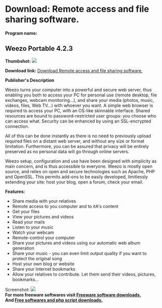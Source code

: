 # Download: Remote access and file sharing software.

**Program name:**

## Weezo Portable 4.2.3

  
**Thumbshot:** ![](http://www.freewarefiles.com/screenshot/weezo1_md.jpg)   
  
**Download link:** [Download Remote access and file sharing software.](http://freesoftwares.boysofts.com/Weezo_program_41271.html)  
  


**Publisher's Description**  
  


Weezo turns your computer into a powerful and secure web server, thus enabling you both to access your PC for personal use (remote desktop, file exchanges, webcam monitoring...), and share your media (photos, music, videos, files, Web TV...) with whoever you want. A simple web browser is required to access your PC, with an OS-like skinnable interface. Shared resources are bound to password-restricted user groups: you choose who can access what. Security can be enhanced by using an SSL-encrypted connection. 

All of this can be done instantly as there is no need to previously upload required files on a distant web server, and without any size or format limitation. Furthermore, you can be assured that privacy will be entirely preserved as no personal data will go through online servers.

Weezo setup, configuration and use have been designed with simplicity as main concern, and is thus accessible to everyone. Weezo is mostly open source, and relies on open and secure technologies such as Apache, PHP and OpenSSL. This permits add-ons to be easily developed, limitlessly extending your site: host your blog, open a forum, check your email.

**Features:**

  * Share media with your relatives 
  * Remote access to you computer and to itA's content 
  * Get your files 
  * View your pictures and videos 
  * Read your mails 
  * Listen to your music 
  * Watch your webcam 
  * Remote-control your computer 
  * Share your pictures and videos using our automatic web album generation 
  * Share your music - you can even limit output quality if you want to protect the original song 
  * Host your own blog or website 
  * Share your Internet bookmarks 
  * Allow your relatives to contribute. Let them send their videos, pictures, bookmarks... 

  
  
Screenshot: ![](http://www.freewarefiles.com/screenshot/weezo1.jpg)   
**For more freeware softwares visit [Freeware software downloads.](http://freesoftwares.boysofts.com/)**   
**And [Free softwares and php script downloads.](http://www.boysofts.com/)**
